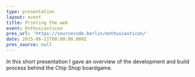 ```yaml
---
type: presentation
layout: event
title: Printing the web
event: Enthusiasticon
pres_url: 'https://sourcecode.berlin/enthusiasticon/'
date: 2015-06-21T00:00:00.000Z
pres_source: null
---
```


In this short presentation I gave an overview of the development and build process behind the Chip Shop boardgame.
